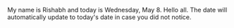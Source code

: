 My name is Rishabh and today is Wednesday, May 8. Hello all. The date will automatically update to today's date in case you did not notice.
